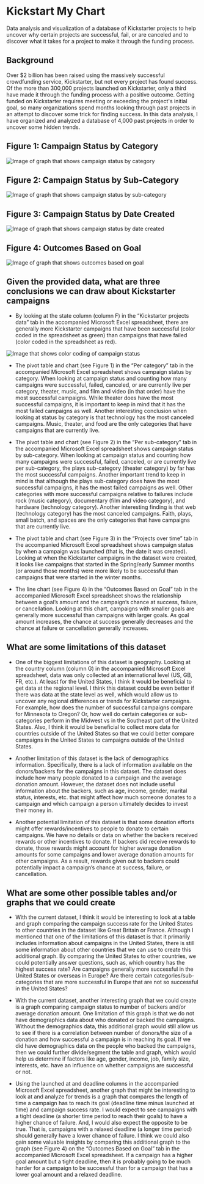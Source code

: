# Kickstart My Chart

Data analysis and visualization of a database of Kickstarter projects to help uncover why certain projects are successful, fail, or are canceled and to discover what it takes for a project to make it through the funding process.

## Background

Over $2 billion has been raised using the massively successful crowdfunding service, Kickstarter, but not every project has found success. Of the more than 300,000 projects launched on Kickstarter, only a third have made it through the funding process with a positive outcome.
Getting funded on Kickstarter requires meeting or exceeding the project's initial goal, so many organizations spend months looking through past projects in an attempt to discover some trick for finding success. In this data analysis, I have organized and analyzed a database of 4,000 past projects in order to uncover some hidden trends.

## Figure 1: Campaign Status by Category

![Image of graph that shows campaign status by category](./images/campaign_status_by_category.png)

## Figure 2: Campaign Status by Sub-Category

![Image of graph that shows campaign status by sub-category](./images/campaign_status_by_sub_category.png)

## Figure 3: Campaign Status by Date Created

![Image of graph that shows campaign status by date created](./images/campaign_status_by_date_created.png)

## Figure 4: Outcomes Based on Goal

![Image of graph that shows outcomes based on goal](./images/outcomes_based_on_goal.png)

## Given the provided data, what are three conclusions we can draw about Kickstarter campaigns

* By looking at the state column (column F) in the “Kickstarter projects data” tab in the accompanied Microsoft Excel spreadsheet, there are generally more Kickstarter campaigns that have been successful (color coded in the spreadsheet as green) than campaigns that have failed (color coded in the spreadsheet as red).

![Image that shows color coding of campaign status](./images/campaign_status_color_code.png)

* The pivot table and chart (see Figure 1) in the “Per category” tab in the accompanied Microsoft Excel spreadsheet shows campaign status by category. When looking at campaign status and counting how many campaigns were successful, failed, canceled, or are currently live per category, theater, music, and film and video (in that order) have the most successful campaigns. While theater does have the most successful campaigns, it is important to keep in mind that it has the most failed campaigns as well. Another interesting conclusion when looking at status by category is that technology has the most canceled campaigns. Music, theater, and food are the only categories that have campaigns that are currently live.

* The pivot table and chart (see Figure 2) in the “Per sub-category” tab in the accompanied Microsoft Excel spreadsheet shows campaign status by sub-category. When looking at campaign status and counting how many campaigns were successful, failed, canceled, or are currently live per sub-category, the plays sub-category (theater category) by far has the most successful campaigns. Another important trend to keep in mind is that although the plays sub-category does have the most successful campaigns, it has the most failed campaigns as well. Other categories with more successful campaigns relative to failures include rock (music category), documentary (film and video category), and hardware (technology category). Another interesting finding is that web (technology category) has the most canceled campaigns. Faith, plays, small batch, and spaces are the only categories that have campaigns that are currently live.

* The pivot table and chart (see Figure 3) in the “Projects over time” tab in the accompanied Microsoft Excel spreadsheet shows campaign status by when a campaign was launched (that is, the date it was created). Looking at when the Kickstarter campaigns in the dataset were created, it looks like campaigns that started in the Spring/early Summer months (or around those months) were more likely to be successful than campaigns that were started in the winter months.

* The line chart (see Figure 4) in the “Outcomes Based on Goal” tab in the accompanied Microsoft Excel spreadsheet shows the relationship between a goal’s amount and the campaign’s chance at success, failure, or cancellation. Looking at this chart, campaigns with smaller goals are generally more successful than campaigns with larger goals. As goal amount increases, the chance at success generally decreases and the chance at failure or cancellation generally increases.

## What are some limitations of this dataset

* One of the biggest limitations of this dataset is geography. Looking at the country column (column G) in the accompanied Microsoft Excel spreadsheet, data was only collected at an international level (US, GB, FR, etc.). At least for the United States, I think it would be beneficial to get data at the regional level. I think this dataset could be even better if there was data at the state level as well, which would allow us to uncover any regional differences or trends for Kickstarter campaigns. For example, how does the number of successful campaigns compare for Minnesota to Oregon? Or, how well do certain categories or sub-categories perform in the Midwest vs in the Southeast part of the United States. Also, I think it would be beneficial to collect more data for countries outside of the United States so that we could better compare campaigns in the United States to campaigns outside of the United States.

* Another limitation of this dataset is the lack of demographics information. Specifically, there is a lack of information available on the donors/backers for the campaigns in this dataset. The dataset does include how many people donated to a campaign and the average donation amount. However, the dataset does not include useful information about the backers, such as age, income, gender, marital status, interests, etc. that might affect how much someone donates to a campaign and which campaign a person ultimately decides to invest their money in.

* Another potential limitation of this dataset is that some donation efforts might offer rewards/incentives to people to donate to certain campaigns. We have no details or data on whether the backers received rewards or other incentives to donate. If backers did receive rewards to donate, those rewards might account for higher average donation amounts for some campaigns and lower average donation amounts for other campaigns. As a result, rewards given out to backers could potentially impact a campaign’s chance at success, failure, or cancellation.

## What are some other possible tables and/or graphs that we could create

* With the current dataset, I think it would be interesting to look at a table and graph comparing the campaign success rate for the United States to other countries in the dataset like Great Britain or France. Although I mentioned that one of the limitations of this dataset is that it primarily includes information about campaigns in the United States, there is still some information about other countries that we can use to create this additional graph. By comparing the United States to other countries, we could potentially answer questions, such as, which country has the highest success rate? Are campaigns generally more successful in the United States or overseas in Europe? Are there certain categories/sub-categories that are more successful in Europe that are not so successful in the United States?

* With the current dataset, another interesting graph that we could create is a graph comparing campaign status to number of backers and/or average donation amount. One limitation of this graph is that we do not have demographics data about who donated or backed the campaigns. Without the demographics data, this additional graph would still allow us to see if there is a correlation between number of donors/the size of a donation and how successful a campaign is in reaching its goal. If we did have demographics data on the people who backed the campaigns, then we could further divide/segment the table and graph, which would help us determine if factors like age, gender, income, job, family size, interests, etc. have an influence on whether campaigns are successful or not.

* Using the launched at and deadline columns in the accompanied Microsoft Excel spreadsheet, another graph that might be interesting to look at and analyze for trends is a graph that compares the length of time a campaign has to reach its goal (deadline time minus launched at time) and campaign success rate. I would expect to see campaigns with a tight deadline (a shorter time period to reach their goals) to have a higher chance of failure. And, I would also expect the opposite to be true. That is, campaigns with a relaxed deadline (a longer time period) should generally have a lower chance of failure. I think we could also gain some valuable insights by comparing this additional graph to the graph (see Figure 4) on the “Outcomes Based on Goal” tab in the accompanied Microsoft Excel spreadsheet. If a campaign has a higher goal amount but a tight deadline, then it is probably going to be much harder for a campaign to be successful than for a campaign that has a lower goal amount and a relaxed deadline.

